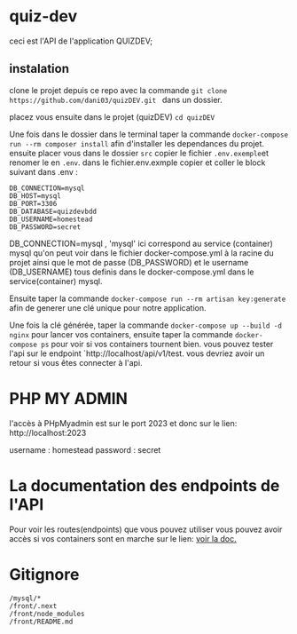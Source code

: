 # quiz-dev

ceci est l'API de l'application QUIZDEV;

## instalation

clone le projet depuis ce repo avec la commande `git clone https://github.com/dani03/quizDEV.git ` dans un dossier.

placez vous ensuite dans le projet (quizDEV) `cd quizDEV`

Une fois dans le dossier dans le terminal taper la commande `docker-compose run --rm composer install` afin d'installer les dependances du projet.
ensuite placer vous dans le dossier `src` copier le fichier `.env.exemple`et renomer le en `.env`.
dans le fichier.env.exmple copier et coller le block suivant dans .env :

```
DB_CONNECTION=mysql
DB_HOST=mysql
DB_PORT=3306
DB_DATABASE=quizdevbdd
DB_USERNAME=homestead
DB_PASSWORD=secret

```

DB_CONNECTION=mysql , 'mysql' ici correspond au service (container) mysql qu'on peut voir dans le fichier docker-compose.yml à la racine du projet ainsi que le mot de passe (DB_PASSWORD) et le username (DB_USERNAME) tous definis dans le docker-compose.yml dans le service(container) mysql.

Ensuite taper la commande `docker-compose run --rm artisan key:generate` afin de generer une clé unique pour notre application.

Une fois la clé générée, taper la commande `docker-compose up --build -d nginx` pour lancer vos containers, ensuite taper la commande `docker-compose ps` pour voir si vos containers tournent bien. vous pouvez tester l'api sur le endpoint `http://localhost/api/v1/test. vous devriez avoir un retour si vous êtes connecter à l'api.

# PHP MY ADMIN

l'accès à PHpMyadmin est sur le port 2023 et donc sur le lien: http://localhost:2023

username : homestead
password : secret

# La documentation des endpoints de l'API

Pour voir les routes(endpoints) que vous pouvez utiliser vous pouvez avoir accès si vos containers sont en marche sur le lien: <a href="http://localhost:3002/docs/index.html">
voir la doc.
</a>

# Gitignore

```
/mysql/*
/front/.next
/front/node_modules
/front/README.md
```

